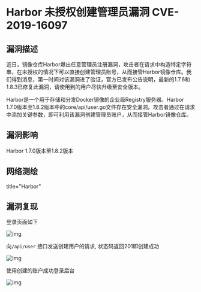 # Harbor 未授权创建管理员漏洞 CVE-2019-16097

## 漏洞描述

近日，镜像仓库Harbor爆出任意管理员注册漏洞，攻击者在请求中构造特定字符串，在未授权的情况下可以直接创建管理员账号，从而接管Harbor镜像仓库。我们得到消息，第一时间对该漏洞进了验证，官方已发布公告说明，最新的1.7.6和1.8.3已修复此漏洞，请使用到的用户尽快升级至安全版本。

Harbor是一个用于存储和分发Docker镜像的企业级Registry服务器。Harbor 1.7.0版本至1.8.2版本中的core/api/user.go文件存在安全漏洞。攻击者通过在请求中添加关键参数，即可利用该漏洞创建管理员账户，从而接管Harbor镜像仓库。

## 漏洞影响

<a-checkbox checked>Harbor 1.7.0版本至1.8.2版本</a-checkbox></br>

## 网络测绘

<a-checkbox checked>title="Harbor"</a-checkbox></br>

## 漏洞复现

登录页面如下

![img](/assets/PeiQi-Wiki/img/watermark,image_c2h1aXlpbi9zdWkucG5nP3gtb3NzLXByb2Nlc3M9aW1hZ2UvcmVzaXplLFBfMTQvYnJpZ2h0LC0zOS9jb250cmFzdCwtNjQ,g_se,t_17,x_1,y_10-20220313132108727.png)

向`/api/user` 接口发送创建用户的请求, 状态码返回201即创建成功

![img](/assets/PeiQi-Wiki/img/watermark,image_c2h1aXlpbi9zdWkucG5nP3gtb3NzLXByb2Nlc3M9aW1hZ2UvcmVzaXplLFBfMTQvYnJpZ2h0LC0zOS9jb250cmFzdCwtNjQ,g_se,t_17,x_1,y_10-20220313132108744.png)



使用创建的账户成功登录后台

![img](/assets/PeiQi-Wiki/img/watermark,image_c2h1aXlpbi9zdWkucG5nP3gtb3NzLXByb2Nlc3M9aW1hZ2UvcmVzaXplLFBfMTQvYnJpZ2h0LC0zOS9jb250cmFzdCwtNjQ,g_se,t_17,x_1,y_10-20220313132108767.png)



## 